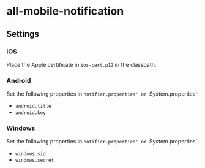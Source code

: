 # all-mobile-notification

## Settings

### iOS

Place the Apple certificate in `ios-cert.p12` in the classpath.

### Android

Set the following properties in `notifier.properties' or `System.properties`:
 - `android.title`
 - `android.key`

### Windows

Set the following properties in `notifier.properties' or `System.properties`:
 - `windows.sid`
 - `windows.secret`
 